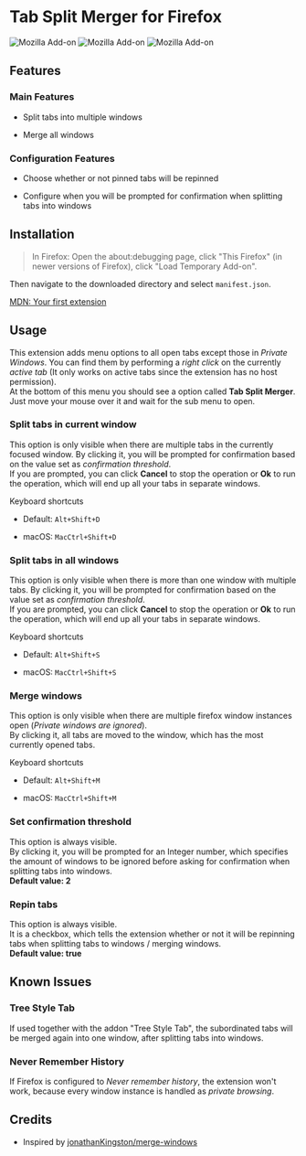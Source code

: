 # Tab Split Merger for Firefox

![Mozilla Add-on](https://img.shields.io/amo/users/%7B7f59e59d-6ece-4399-9c0d-b98d36c4db8c%7D)
![Mozilla Add-on](https://img.shields.io/amo/v/%7B7f59e59d-6ece-4399-9c0d-b98d36c4db8c%7D)
![Mozilla Add-on](https://img.shields.io/amo/stars/%7B7f59e59d-6ece-4399-9c0d-b98d36c4db8c%7D)

## Features

### Main Features

- Split tabs into multiple windows

- Merge all windows

### Configuration Features

- Choose whether or not pinned tabs will be repinned

- Configure when you will be prompted for confirmation when splitting tabs into windows

## Installation

> In Firefox: Open the about:debugging page, click "This Firefox" (in newer versions of Firefox), click "Load Temporary Add-on".

Then navigate to the downloaded directory and select `manifest.json`.

[MDN: Your first extension](https://developer.mozilla.org/en-US/docs/Mozilla/Add-ons/WebExtensions/Your_first_WebExtension)

## Usage

This extension adds menu options to all open tabs except those in *Private Windows*. You can find them by performing a *right click* on the currently *active tab* (It only works on active tabs since the extension has no host permission).  
At the bottom of this menu you should see a option called **Tab Split Merger**. Just move your mouse over it and wait for the sub menu to open.

### Split tabs in current window

This option is only visible when there are multiple tabs in the currently focused window.
By clicking it, you will be prompted for confirmation based on the value set as *confirmation threshold*.  
If you are prompted, you can click **Cancel** to stop the operation or **Ok** to run the operation, which will end up all your tabs in separate windows.

Keyboard shortcuts

  - Default: `Alt+Shift+D`

  - macOS: `MacCtrl+Shift+D`

### Split tabs in all windows

This option is only visible when there is more than one window with multiple tabs.
By clicking it, you will be prompted for confirmation based on the value set as *confirmation threshold*.  
If you are prompted, you can click **Cancel** to stop the operation or **Ok** to run the operation, which will end up all your tabs in separate windows.

Keyboard shortcuts

  - Default: `Alt+Shift+S`

  - macOS: `MacCtrl+Shift+S`

### Merge windows

This option is only visible when there are multiple firefox window instances open (*Private windows are ignored*).  
By clicking it, all tabs are moved to the window, which has the most currently opened tabs.

Keyboard shortcuts

  - Default: `Alt+Shift+M`

  - macOS: `MacCtrl+Shift+M`

### Set confirmation threshold

This option is always visible.  
By clicking it, you will be prompted for an Integer number, which specifies the amount of windows to be ignored before asking for confirmation when splitting tabs into windows.  
**Default value: 2**

### Repin tabs

This option is always visible.  
It is a checkbox, which tells the extension whether or not it will be repinning tabs when splitting tabs to windows / merging windows.  
**Default value: true**

## Known Issues

### Tree Style Tab

If used together with the addon "Tree Style Tab", the subordinated tabs will be merged again into one window, after splitting tabs into windows.

### Never Remember History

If Firefox is configured to *Never remember history*, the extension won't work, because every window instance is handled as *private browsing*.

## Credits

- Inspired by [jonathanKingston/merge-windows](https://github.com/jonathanKingston/merge-windows)
